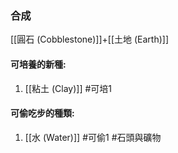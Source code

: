 ### 合成
[[圓石 (Cobblestone)]]+[[土地 (Earth)]]

#### 可培養的新種:
1. [[粘土 (Clay)]]
#可培1 
#### 可偷吃步的種類:
1. [[水 (Water)]]
#可偷1 
#石頭與礦物